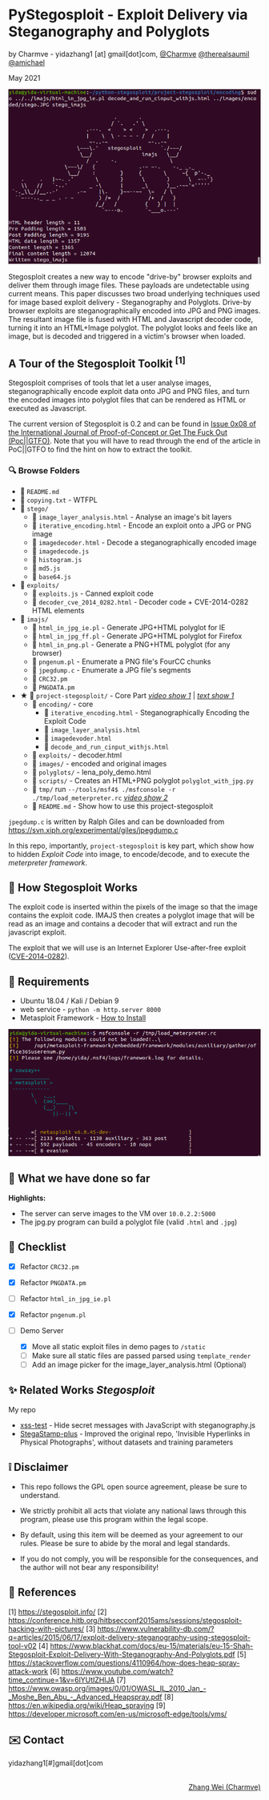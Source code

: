 # PyStegosploit - Exploit Delivery via Steganography and Polyglots
by Charmve - yidazhang1 [at] gmail[dot]com, [@Charmve](https://github.com/Charmve)  [@therealsaumil](https://twitter.com/therealsaumil)  [@amichael](https://github.com/amichael7)

May 2021

![stego_imajs.png](stego/static/img/stego_imajs.png)

Stegosploit creates a new way to encode "drive-by" browser exploits and deliver them through image files. These payloads are undetectable using current means. This paper discusses two broad underlying techniques used for image based exploit delivery - Steganography and Polyglots. Drive-by browser exploits are steganographically encoded into JPG and PNG images. The resultant image file is fused with HTML and Javascript decoder code, turning it into an HTML+Image polyglot. The polyglot looks and feels like an image, but is decoded and triggered in a victim's browser when loaded.


## A Tour of the Stegosploit Toolkit <sup>[1]</sup>

<p>Stegosploit comprises of tools that let a user analyse images, steganographically encode exploit data onto JPG and PNG files, and turn the encoded images into polyglot files that can be rendered as HTML or executed as Javascript.</p>

<p>The current version of Stegosploit is 0.2 and can be found in <a href="https://www.alchemistowl.org/pocorgtfo/pocorgtfo08.pdf">Issue 0x08 of the International Journal of Proof-of-Concept or Get The Fuck Out (Poc||GTFO)</a>. Note that you will have to read through the end of the article in PoC||GTFO to find the hint on how to extract the toolkit.</p>

### 🔍 Browse Folders
- 📄 <code>README.md</code>
- 📄 <code>copying.txt</code> - WTFPL
- 📁 <code>stego/</code>
  - 📄 <code>image_layer_analysis.html</code> - Analyse an image's bit layers
  - 📄 <code>iterative_encoding.html</code> - Encode an exploit onto a JPG or PNG image
  - 📄 <code>imagedecoder.html</code> - Decode a steganographically encoded image
  - 📄 <code>imagedecode.js</code>
  - 📄 <code>histogram.js</code>
  - 📄 <code>md5.js</code>
  - 📄 <code>base64.js</code>
- 📁 <code>exploits/</code>
  - 📄 <code>exploits.js</code> - Canned exploit code
  - 📄 <code>decoder_cve_2014_0282.html</code> - Decoder code + CVE-2014-0282 HTML elements
- 📁 <code>imajs/</code>
  - 📄 <code>html_in_jpg_ie.pl</code> - Generate JPG+HTML polyglot for IE
  - 📄 <code>html_in_jpg_ff.pl</code> - Generate JPG+HTML polyglot for Firefox
  - 📄 <code>html_in_png.pl</code> - Generate a PNG+HTML polyglot (for any browser)
  - 📄 <code>pngenum.pl</code> - Enumerate a PNG file's FourCC chunks
  - 📄 <code>jpegdump.c</code> - Enumerate a JPG file's segments
  - 📄 <code>CRC32.pm</code>
  - 📄 <code>PNGDATA.pm</code>
- ★ 📁 <code>project-stegosploit/</code> - Core Part [<i><u>video show 1</u></i>](https://www.youtube.com/watch?v=O9vSSQIZPlI) | [<i><u>text show 1</u></i>](https://stegosploit.info/#22-steganographically-encoding-the-exploit-code)
  - 📁 <code>encoding/</code> - core 
    - 📄 <code>iterative_encoding.html</code> - Steganographically Encoding the Exploit Code
    - 📄 <code>image_layer_analysis.html</code>
    - 📄 <code>imagedevoder.html</code>
    - 📄 <code>decode_and_run_cinput_withjs.html</code>
  - 📁 <code>exploits/</code> - decoder.html
  - 📁 <code>images/</code> - encoded and original images
  - 📁 <code>polyglots/</code> - lena_poly_demo.html
  - 📁 <code>scripts/</code> - Creates an HTML+PNG polyglot ``polyglot_with_jpg.py`` 
  - 📁 <code>tmp/</code> run ``--/tools/msf4$ ./msfconsole -r ./tmp/load_meterpreter.rc`` [<i><u>video show 2</u></i>](https://www.youtube.com/watch?v=fAyuOhB4uvo)
  - 📄 <code>README.md</code> - Show how to use this project-stegosploit

<p><code>jpegdump.c</code> is written by Ralph Giles and can be downloaded from <a href="https://svn.xiph.org/experimental/giles/jpegdump.c">https://svn.xiph.org/experimental/giles/jpegdump.c</a></p>

In this repo, importantly, ``project-stegosploit`` is key part, which show how to hidden <i>Exploit Code</i> into image, to encode/decode, and to execute the <i>meterpreter framework</i>. 

## 🔧 How Stegosploit Works

The exploit code is inserted within the pixels of the image so that the image contains the exploit code.  IMAJS then creates a polyglot image that will be read as an image and contains a decoder that will extract and run the javascript exploit.

The exploit that we will use is an Internet Explorer Use-after-free exploit ([CVE-2014-0282](https://nvd.nist.gov/vuln/detail/CVE-2014-0282)).

## 🔨 Requirements

- Ubuntu 18.04 / Kali / Debian 9
- web service  - ``python -m http.server 8000``
- Metasploit Framework  - [How to Install](https://computingforgeeks.com/how-to-install-metasploit-framework-on-ubuntu-18-04-debian-9/)

![msfconsole.png](stego/static/img/msfconsole.png)

## 📆 What we have done so far

__Highlights:__

* The server can serve images to the VM over `10.0.2.2:5000`
* The jpg.py program can build a polyglot file (valid `.html` and `.jpg`)

## 📝 Checklist

- [X] Refactor `CRC32.pm`
- [X] Refactor `PNGDATA.pm`
- [ ] Refactor `html_in_jpg_ie.pl`
- [X] Refactor `pngenum.pl`

- [ ] Demo Server
	- [X] Move all static exploit files in demo pages to `/static`
	- [ ] Make sure all static files are passed parsed using `template_render`
	- [ ] Add an image picker for the image_layer_analysis.html \(Optional\)

## ✨ Related Works *Stegosploit*

My repo 

- [xss-test](https://github.com/Charmve/xss-test) - Hide secret messages with JavaScript with steganography.js
- [StegaStamp-plus](https://github.com/Charmve/StegaStamp-plus) - Improved the original repo, 'Invisible Hyperlinks in Physical Photographs', without datasets and training parameters

## ❕ Disclaimer
- This repo follows the GPL open source agreement, please be sure to understand.

- We strictly prohibit all acts that violate any national laws through this program, please use this program within the legal scope.

- By default, using this item will be deemed as your agreement to our rules. Please be sure to abide by the moral and legal standards.

- If you do not comply, you will be responsible for the consequences, and the author will not bear any responsibility!


## 📎 References

[1] https://stegosploit.info/ 
[2] https://conference.hitb.org/hitbsecconf2015ams/sessions/stegosploit-hacking-with-pictures/
[3] https://www.vulnerability-db.com/?q=articles/2015/06/17/exploit-delivery-steganography-using-stegosploit-tool-v02
[4] https://www.blackhat.com/docs/eu-15/materials/eu-15-Shah-Stegosploit-Exploit-Delivery-With-Steganography-And-Polyglots.pdf
[5] https://stackoverflow.com/questions/4110964/how-does-heap-spray-attack-work
[6] https://www.youtube.com/watch?time_continue=1&v=6lYUtIZHlJA
[7] https://www.owasp.org/images/0/01/OWASL_IL_2010_Jan_-_Moshe_Ben_Abu_-_Advanced_Heapspray.pdf
[8] https://en.wikipedia.org/wiki/Heap_spraying
[9] https://developer.microsoft.com/en-us/microsoft-edge/tools/vms/

## ✉️ Contact

yidazhang1[#]gmail[dot]com

<br>
<div align="right">
  <a href="https://github.com/Charmve" target="_blank">Zhang Wei (Charmve)</a>
</div>
